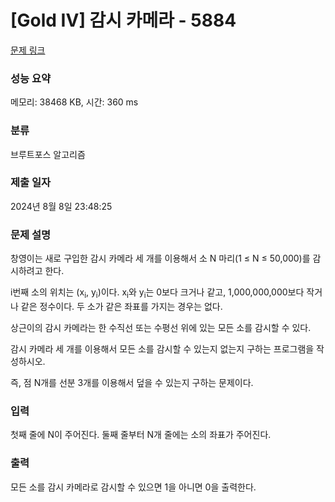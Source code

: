 # [Gold IV] 감시 카메라 - 5884 

[문제 링크](https://www.acmicpc.net/problem/5884) 

### 성능 요약

메모리: 38468 KB, 시간: 360 ms

### 분류

브루트포스 알고리즘

### 제출 일자

2024년 8월 8일 23:48:25

### 문제 설명

<p>창영이는 새로 구입한 감시 카메라 세 개를 이용해서 소 N 마리(1 ≤ N ≤ 50,000)를 감시하려고 한다.</p>

<p>i번째 소의 위치는 (x<sub>i</sub>, y<sub>i</sub>)이다. x<sub>i</sub>와 y<sub>i</sub>는 0보다 크거나 같고, 1,000,000,000보다 작거나 같은 정수이다. 두 소가 같은 좌표를 가지는 경우는 없다. </p>

<p>상근이의 감시 카메라는 한 수직선 또는 수평선 위에 있는 모든 소를 감시할 수 있다.</p>

<p>감시 카메라 세 개를 이용해서 모든 소를 감시할 수 있는지 없는지 구하는 프로그램을 작성하시오.</p>

<p>즉, 점 N개를 선분 3개를 이용해서 덮을 수 있는지 구하는 문제이다.</p>

### 입력 

 <p>첫째 줄에 N이 주어진다. 둘째 줄부터 N개 줄에는 소의 좌표가 주어진다.</p>

### 출력 

 <p>모든 소를 감시 카메라로 감시할 수 있으면 1을 아니면 0을 출력한다. </p>

